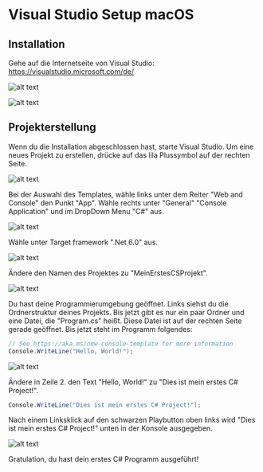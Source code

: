 # Visual Studio Setup macOS

## Installation

Gehe auf die Internetseite von Visual Studio: https://visualstudio.microsoft.com/de/ 

![alt text](https://github.com/Freshpinguin/C-Sharp-Einstiegskurs/blob/master/Images/macinstall_1.png)

![alt text](https://github.com/Freshpinguin/C-Sharp-Einstiegskurs/blob/master/Images/macinstall_2.png)



## Projekterstellung

Wenn du die Installation abgeschlossen hast, starte Visual Studio. Um eine neues Projekt zu erstellen, drücke auf das lila Plussymbol auf der rechten Seite.


![alt text](https://github.com/Freshpinguin/C-Sharp-Einstiegskurs/blob/master/Images/ProjectErstellungmacOS.png)

Bei der Auswahl des Templates, wähle links unter dem Reiter "Web and Console" den Punkt "App". Wähle rechts unter "General" "Console Application" und im DropDown Menu "C#" aus. 

![alt text](https://github.com/Freshpinguin/C-Sharp-Einstiegskurs/blob/master/Images/ConsoleApplicationMACOS.png)


Wähle unter Target framework ".Net 6.0" aus.

![alt text](https://github.com/Freshpinguin/C-Sharp-Einstiegskurs/blob/master/Images/Net60Macos.png)

Ändere den Namen des Projektes zu "MeinErstesCSProjekt".

![alt text](https://github.com/Freshpinguin/C-Sharp-Einstiegskurs/blob/master/Images/PorjectErstellung2MacOS.png)

Du hast deine Programmierumgebung geöffnet. Links siehst du die Ordnerstruktur deines Projekts. Bis jetzt gibt es nur ein paar Ordner und eine Datei, die "Program.cs" heißt. Diese Datei ist auf der rechten Seite gerade geöffnet. Bis jetzt steht im Programm folgendes:

```cs
// See https://aka.ms/new-console-template for more information
Console.WriteLine("Hello, World!");
```

![alt text](https://github.com/Freshpinguin/C-Sharp-Einstiegskurs/blob/master/Images/ErstesProjectMacOS.png)

Ändere in Zeile 2. den Text "Hello, World!" zu "Dies ist mein erstes C# Project!".
```cs
Console.WriteLine("Dies ist mein erstes C# Project!");
```
Nach einem Linksklick auf den schwarzen Playbutton oben links wird "Dies ist mein erstes C# Project!" unten in der Konsole ausgegeben.

![alt text](https://github.com/Freshpinguin/C-Sharp-Einstiegskurs/blob/master/Images/TerminalAusgabeMacOS.png)

Gratulation, du hast dein erstes C# Programm ausgeführt!
